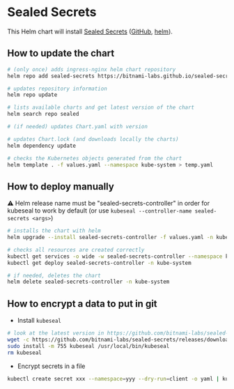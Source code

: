 # Sealed Secrets

This Helm chart will install [Sealed Secrets](https://sealed-secrets.netlify.app/) ([GitHub](https://github.com/bitnami-labs/sealed-secrets), [helm](https://github.com/bitnami-labs/sealed-secrets/tree/main/helm/sealed-secrets)).

## How to update the chart

```bash
# (only once) adds ingress-nginx helm chart repository
helm repo add sealed-secrets https://bitnami-labs.github.io/sealed-secrets

# updates repository information
helm repo update

# lists available charts and get latest version of the chart
helm search repo sealed

# (if needed) updates Chart.yaml with version

# updates Chart.lock (and downloads locally the charts)
helm dependency update

# checks the Kubernetes objects generated from the chart
helm template . -f values.yaml --namespace kube-system > temp.yaml
```

## How to deploy manually

⚠ Helm release name must be "sealed-secrets-controller" in order for kubeseal to work by default (or use `kubeseal --controller-name sealed-secrets <args>`)

```bash
# installs the chart with helm
helm upgrade --install sealed-secrets-controller -f values.yaml -n kube-system .

# checks all resources are created correctly
kubectl get services -o wide -w sealed-secrets-controller --namespace kube-system
kubectl get deploy sealed-secrets-controller -n kube-system

# if needed, deletes the chart
helm delete sealed-secrets-controller -n kube-system
```

## How to encrypt a data to put in git

* Install `kubeseal`

```bash
# look at the latest version in https://github.com/bitnami-labs/sealed-secrets/releases
wget -c https://github.com/bitnami-labs/sealed-secrets/releases/download/v0.19.1/kubeseal-0.19.1-linux-amd64.tar.gz -O - | tar -xz
sudo install -m 755 kubeseal /usr/local/bin/kubeseal
rm kubeseal
```

* Encrypt secrets in a file

```bash
kubectl create secret xxx --namespace=yyy --dry-run=client -o yaml | kubeseal -o yaml > manifests/argocd-sealedsecret.yaml
```

